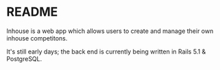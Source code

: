 # README

Inhouse is a web app which allows users to create and manage their own inhouse
competitons.

It's still early days; the back end is currently being written in Rails 5.1 & PostgreSQL. 

